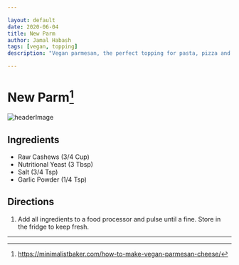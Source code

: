 ```yaml
---

layout: default
date: 2020-06-04
title: New Parm
author: Jamal Habash
tags: [vegan, topping]
description: "Vegan parmesan, the perfect topping for pasta, pizza and more."

---
```

# New Parm[^1]
![headerImage](https://minimalistbaker.com/wp-content/uploads/2014/02/Vegan-Parmesan-Cheese-How-To.jpg)
## Ingredients
- Raw Cashews (3/4 Cup)
- Nutritional Yeast (3 Tbsp)
- Salt (3/4 Tsp)
- Garlic Powder (1/4 Tsp)

## Directions
1) Add all ingredients to a food processor and pulse until a fine. Store in the fridge to keep fresh.

---
[^1]: https://minimalistbaker.com/how-to-make-vegan-parmesan-cheese/